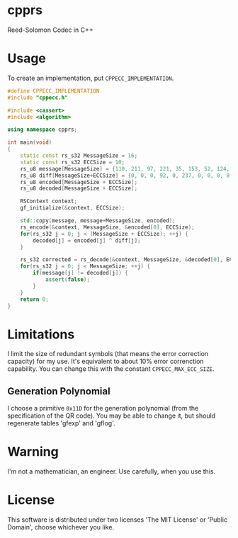 # cpprs
Reed-Solomon Codec in C++

# Usage
To create an implementation, put `CPPECC_IMPLEMENTATION`.

``` cpp
#define CPPECC_IMPLEMENTATION
#include "cppecc.h"

#include <cassert>
#include <algorithm>

using namespace cpprs;

int main(void)
{
    static const rs_s32 MessageSize = 16;
    static const rs_s32 ECCSize = 10;
    rs_u8 message[MessageSize] = {110, 211, 97, 221, 35, 153, 52, 124, 191, 109, 194, 65, 59, 242, 74, 22};
    rs_u8 diff[MessageSize+ECCSize] = {0, 0, 0, 92, 0, 237, 0, 0, 0, 8, 153, 0, 0, 0, 0, 0, 0, 0, 0, 0, 161, 0, 0, 0, 0, 0};
    rs_u8 encoded[MessageSize + ECCSize];
    rs_u8 decoded[MessageSize + ECCSize];

    RSContext context;
    gf_initialize(&context, ECCSize);

    std::copy(message, message+MessageSize, encoded);
    rs_encode(&context, MessageSize, &encoded[0], ECCSize);
    for(rs_s32 j = 0; j < (MessageSize + ECCSize); ++j) {
        decoded[j] = encoded[j] ^ diff[j];
    }

    rs_s32 corrected = rs_decode(&context, MessageSize, &decoded[0], ECCSize);
    for(rs_s32 j = 0; j < MessageSize; ++j) {
        if(message[j] != decoded[j]) {
            assert(false);
        }
    }
    return 0;
}
```

# Limitations
I limit the size of redundant symbols (that means the error correction capacity) for my use. It's equivalent to about 10% error correnction capability.
You can change this with the constant `CPPECC_MAX_ECC_SIZE`.

## Generation Polynomial
I choose a primitive `0x11D` for the generation polynomial (from the specification of the QR code).
You may be able to change it, but should regenerate tables 'gfexp' and 'gflog'.

# Warning
I'm not a mathematician, an engineer. Use carefully, when you use this.

# License
This software is distributed under two licenses 'The MIT License' or 'Public Domain', choose whichever you like.

